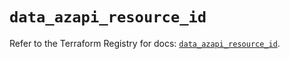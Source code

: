 # `data_azapi_resource_id`

Refer to the Terraform Registry for docs: [`data_azapi_resource_id`](https://registry.terraform.io/providers/azure/azapi/2.7.0/docs/data-sources/resource_id).
